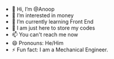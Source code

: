 - 👋 Hi, I’m @Anoop
- 👀 I’m interested in money  
- 🌱 I’m currently learning Front End
- 💞️ I am just here to store my codes
- 📫 You can't reach me now
- 😄 Pronouns: He/Him
- ⚡ Fun fact: I am a Mechanical Engineer.
